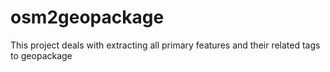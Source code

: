 # osm2geopackage
This project deals with extracting all primary features and their related tags to geopackage
